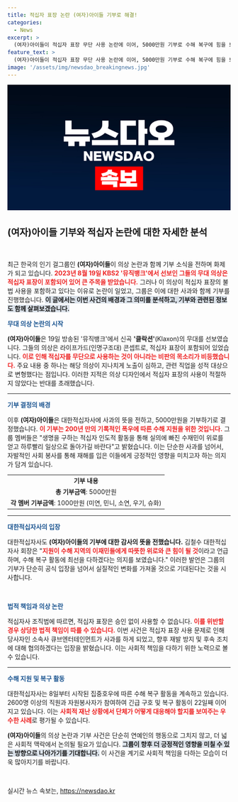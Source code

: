 ```yaml
---
title: 적십자 표장 논란 (여자)아이들 기부로 해결!
categories:
  - News
excerpt: >
  (여자)아이들이 적십자 표장 무단 사용 논란에 이어, 5000만원 기부로 수해 복구에 힘을 보탰습니다. 멤버들은 인도적 활동의 중요성을 강조하며 피해자 지원을 다짐했습니다!
feature_text: >
  (여자)아이들이 적십자 표장 무단 사용 논란에 이어, 5000만원 기부로 수해 복구에 힘을 보탰습니다. 멤버들은 인도적 활동의 중요성을 강조하며 피해자 지원을 다짐했습니다!
image: '/assets/img/newsdao_breakingnews.jpg'
---
```


<p><img src="/assets/img/newsdao_breakingnews.jpg" alt="cryptoinkorea 속보" /></p>

<h2 data-ke-size="size26">(여자)아이들 기부와 적십자 논란에 대한 자세한 분석</h2>

<p data-ke-size="size16">&nbsp;</p>

<p>최근 한국의 인기 걸그룹인 <b>(여자)아이들</b>이 의상 논란과 함께 기부 소식을 전하며 화제가 되고 있습니다. <b><span style="color: #ee2323;">2023년 8월 19일 KBS2 '뮤직뱅크'에서 선보인 그들의 무대 의상은 적십자 표장이 포함되어 있어 큰 주목을 받았습니다.</span></b> 그러나 이 의상이 적십자 표장의 불법 사용을 포함하고 있다는 이유로 논란이 일었고, 그룹은 이에 대한 사과와 함께 기부를 진행했습니다. <b><span style="background-color: #21538527;">이 글에서는 이번 사건의 배경과 그 의미를 분석하고, 기부와 관련된 정보도 함께 살펴보겠습니다.</span></b></p>

<p><b><span style="color: #1a5490;">무대 의상 논란의 시작</span></b></p>

<p><b>(여자)아이들</b>은 19일 방송된 '뮤직뱅크'에서 신곡 <b>'클락션'</b>(Klaxon)의 무대를 선보였습니다. 그들의 의상은 라이프가드(인명구조대) 콘셉트로, 적십자 표장이 포함되어 있었습니다. <b><span style="color: #ee2323;">이로 인해 적십자를 무단으로 사용하는 것이 아니라는 비판의 목소리가 비등했습니다.</span></b> 주요 내용 중 하나는 해당 의상이 지나치게 노출이 심하고, 관련 직업을 성적 대상으로 변형했다는 점입니다. 이러한 지적은 의상 디자인에서 적십자 표장의 사용이 적절하지 않았다는 반대를 초래했습니다.</p>

<hr>

<p><b><span style="color: #1a5490;">기부 결정의 배경</span></b></p>

<p>이후 <b>(여자)아이들</b>은 대한적십자사에 사과의 뜻을 전하고, 5000만원을 기부하기로 결정했습니다. <b><span style="color: #ee2323;">이 기부는 200년 만의 기록적인 폭우에 따른 수해 지원을 위한 것입니다.</span></b> 그룹 멤버들은 "생명을 구하는 적십자 인도적 활동을 통해 실의에 빠진 수재민이 위로를 얻고 하루빨리 일상으로 돌아가길 바란다"고 밝혔습니다. 이는 단순한 사과를 넘어서, 자발적인 사회 봉사를 통해 재해를 입은 이들에게 긍정적인 영향을 미치고자 하는 의지가 담겨 있습니다.</p>

<table>
  <tr>
    <td style="text-align: center; height: 17px;"><b>기부 내용</b></td>
  </tr>
  <tr>
    <td style="text-align: center; height: 17px;"><b>총 기부금액</b>: 5000만원</td>
  </tr>
  <tr>
    <td style="text-align: center; height: 17px;"><b>각 멤버 기부금액</b>: 1000만원 (미연, 민니, 소연, 우기, 슈화)</td>
  </tr>
</table>

<hr>

<p><b><span style="color: #1a5490;">대한적십자사의 입장</span></b></p>

<p>대한적십자사도 <b>(여자)아이들의 기부에 대한 감사의 뜻을 전했습니다.</b> 김철수 대한적십자사 회장은 "<b><span style="color: #ee2323;">지원이 수해 지역의 이재민들에게 따뜻한 위로와 큰 힘이 될 것</span></b>이라고 언급하며, 수해 복구 활동에 최선을 다하겠다는 의지를 보였습니다." 이러한 발언은 그룹의 기부가 단순히 공식 입장을 넘어서 실질적인 변화를 가져올 것으로 기대된다는 것을 시사합니다.</p>

<p data-ke-size="size16">&nbsp;</p>

<p><b><span style="color: #1a5490;">법적 책임과 의상 논란</span></b></p>

<p>적십자사 조직법에 따르면, 적십자 표장은 승인 없이 사용할 수 없습니다. <b><span style="color: #ee2323;">이를 위반할 경우 상당한 법적 책임이 따를 수 있습니다.</span></b> 이번 사건은 적십자 표장 사용 문제로 인해 당사자인 소속사 큐브엔터테인먼트가 사과를 하게 되었고, 향후 재발 방지 및 후속 조치에 대해 협의하겠다는 입장을 밝혔습니다. 이는 사회적 책임을 다하기 위한 노력으로 볼 수 있습니다.</p>

<hr>

<p><b><span style="color: #1a5490;">수해 지원 및 복구 활동</span></b></p>

<p>대한적십자사는 8일부터 시작된 집중호우에 따른 수해 복구 활동을 계속하고 있습니다. 2600명 이상의 직원과 자원봉사자가 참여하여 긴급 구호 및 복구 활동이 22일째 이어지고 있습니다. 이는 <b><span style="color: #ee2323;">사회적 재난 상황에서 단체가 어떻게 대응해야 할지를 보여주는 우수한 사례</span></b>로 평가될 수 있습니다.</p>

<p><b>(여자)아이들</b>의 의상 논란과 기부 사건은 단순히 연예인의 행동으로 그치지 않고, 더 넓은 사회적 맥락에서 논의될 필요가 있습니다. <b><span style="background-color: #21538527;">그룹이 향후 더 긍정적인 영향을 미칠 수 있는 방향으로 나아가기를 기대합니다.</span></b> 이 사건을 계기로 사회적 책임을 다하는 모습이 더욱 많아지기를 바랍니다.</p>

<p data-ke-size="size16">&nbsp;</p>
실시간 뉴스 속보는, <a href="https://newsdao.kr" rel="dofollow">https://newsdao.kr</a>



